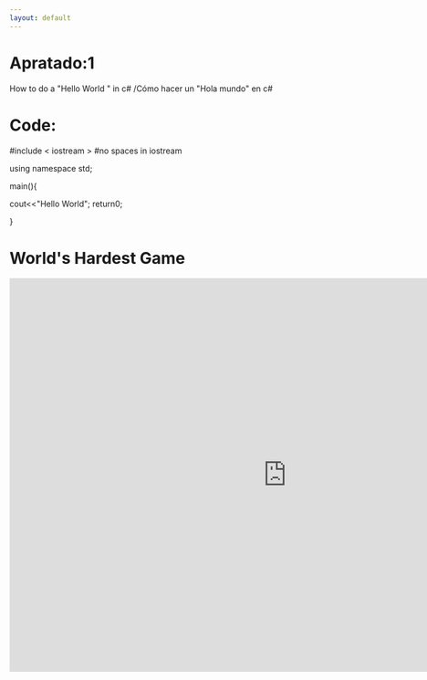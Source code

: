 ```yaml
---
layout: default
---
```


# Apratado:1
How to do a "Hello World " in c# /Cómo hacer un "Hola mundo" en c#

# Code:

 #include < iostream >  #no spaces in iostream
 
 using namespace std;
 
 main(){
 
 cout<<"Hello World";
 	return0;
 
 }
 
# World's Hardest Game
<iframe src="https://www.juegosjuegos.com/embed/impossible-game" width="970" height="690" marginwidth="0" marginheight="0" hspace="0" vspace="0" frameborder="0" scrolling="no" webkitallowfullscreen="true" mozallowfullscreen="true" msallowfullscreen="true" allowfullscreen="true" />




```
The final element.
```
